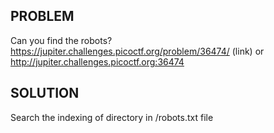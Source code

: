 ## PROBLEM
Can you find the robots? https://jupiter.challenges.picoctf.org/problem/36474/ (link) or http://jupiter.challenges.picoctf.org:36474  
## SOLUTION  
Search the indexing of directory in /robots.txt file
